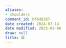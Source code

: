 ```yaml
---
aliases:
- shoulders
comment_id: bf6d8267
date created: 2024-07-14
date modified: 2025-02-06
draw: null
title: 肩
---
```


